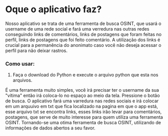<h1>Oque o aplicativo faz?</h1>

Nosso aplicativo se trata de uma ferramenta de busca OSINT, que usará o username de uma rede social e fará uma verredura nas outras redes
conseguindo links de comentários, links de postagens que foram feitas no perfil, links de postagens que foi feito comentário. 
A utilização dos links é crucial para a permanência do anonimato caso você não deseja acessar o perfil para não deixar rastros.

<h3>Como usar:</h3>

1. Faça o download do Python e execute o arquivo python que esta nos arquivos.

É uma ferramenta muito simples, você irá precisar ter o username da sua "vítima" então irá coloca-lo no espaço ao meio da tela.
Pressione o botão de busca.
O aplicativo fará uma varredura nas redes sociais e irá colocar em um arquuivo em txt que fica localizado na pagina em que o app está,
esse arquivo txt se encontra links, esses links irão levar para comentários, postagens, que serve de muito interesse para quem utiliza uma ferramenta OSINT.
Tornando-se uma otima ferramenta de busca OSINT, utilizando de informações de dados abertos a seu favor.
